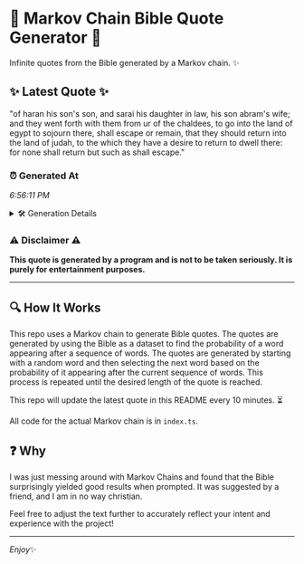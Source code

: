 # 📖 Markov Chain Bible Quote Generator 📖

Infinite quotes from the Bible generated by a Markov chain. ✨

## ✨ Latest Quote ✨
"of haran his son's son, and sarai his daughter in law, his son abram's wife; and they went forth with them from ur of the chaldees, to go into the land of egypt to sojourn there, shall escape or remain, that they should return into the land of judah, to the which they have a desire to return to dwell there: for none shall return but such as shall escape."

### ⏰ Generated At
*6:56:11 PM*

<details>
    <summary>🛠️ Generation Details</summary>
    <p>
        <strong>🌱 Seed:</strong> of<br>
        <strong>🔄 Iterations:</strong> 69<br>
        <strong>📜 Context History:</strong><br>[ of ]: haran<br>[ of, haran ]: his<br>[ of, haran, his ]: son's<br>[ of, haran, his, son's ]: son,<br>[ of, haran, his, son's, son, ]: and<br>[ of, haran, his, son's, son,, and ]: sarai<br>[ haran, his, son's, son,, and, sarai ]: his<br>[ his, son's, son,, and, sarai, his ]: daughter<br>[ son's, son,, and, sarai, his, daughter ]: in<br>[ son,, and, sarai, his, daughter, in ]: law,<br>[ and, sarai, his, daughter, in, law, ]: his<br>[ sarai, his, daughter, in, law,, his ]: son<br>[ his, daughter, in, law,, his, son ]: abram's<br>[ daughter, in, law,, his, son, abram's ]: wife;<br>[ in, law,, his, son, abram's, wife; ]: and<br>[ law,, his, son, abram's, wife;, and ]: they<br>[ his, son, abram's, wife;, and, they ]: went<br>[ son, abram's, wife;, and, they, went ]: forth<br>[ abram's, wife;, and, they, went, forth ]: with<br>[ wife;, and, they, went, forth, with ]: them<br>[ and, they, went, forth, with, them ]: from<br>[ they, went, forth, with, them, from ]: ur<br>[ went, forth, with, them, from, ur ]: of<br>[ forth, with, them, from, ur, of ]: the<br>[ with, them, from, ur, of, the ]: chaldees,<br>[ them, from, ur, of, the, chaldees, ]: to<br>[ from, ur, of, the, chaldees,, to ]: go<br>[ ur, of, the, chaldees,, to, go ]: into<br>[ of, the, chaldees,, to, go, into ]: the<br>[ the, chaldees,, to, go, into, the ]: land<br>[ chaldees,, to, go, into, the, land ]: of<br>[ to, go, into, the, land, of ]: egypt<br>[ go, into, the, land, of, egypt ]: to<br>[ into, the, land, of, egypt, to ]: sojourn<br>[ the, land, of, egypt, to, sojourn ]: there,<br>[ land, of, egypt, to, sojourn, there, ]: shall<br>[ of, egypt, to, sojourn, there,, shall ]: escape<br>[ egypt, to, sojourn, there,, shall, escape ]: or<br>[ to, sojourn, there,, shall, escape, or ]: remain,<br>[ sojourn, there,, shall, escape, or, remain, ]: that<br>[ there,, shall, escape, or, remain,, that ]: they<br>[ shall, escape, or, remain,, that, they ]: should<br>[ escape, or, remain,, that, they, should ]: return<br>[ or, remain,, that, they, should, return ]: into<br>[ remain,, that, they, should, return, into ]: the<br>[ that, they, should, return, into, the ]: land<br>[ they, should, return, into, the, land ]: of<br>[ should, return, into, the, land, of ]: judah,<br>[ return, into, the, land, of, judah, ]: to<br>[ into, the, land, of, judah,, to ]: the<br>[ the, land, of, judah,, to, the ]: which<br>[ land, of, judah,, to, the, which ]: they<br>[ of, judah,, to, the, which, they ]: have<br>[ judah,, to, the, which, they, have ]: a<br>[ to, the, which, they, have, a ]: desire<br>[ the, which, they, have, a, desire ]: to<br>[ which, they, have, a, desire, to ]: return<br>[ they, have, a, desire, to, return ]: to<br>[ have, a, desire, to, return, to ]: dwell<br>[ a, desire, to, return, to, dwell ]: there:<br>[ desire, to, return, to, dwell, there: ]: for<br>[ to, return, to, dwell, there:, for ]: none<br>[ return, to, dwell, there:, for, none ]: shall<br>[ to, dwell, there:, for, none, shall ]: return<br>[ dwell, there:, for, none, shall, return ]: but<br>[ there:, for, none, shall, return, but ]: such<br>[ for, none, shall, return, but, such ]: as<br>[ none, shall, return, but, such, as ]: shall<br>[ shall, return, but, such, as, shall ]: escape.<br>
    </p>
</details>

### ⚠️ Disclaimer ⚠️
**This quote is generated by a program and is not to be taken seriously. It is purely for entertainment purposes.**

---

## 🔍 How It Works

This repo uses a Markov chain to generate Bible quotes. The quotes are generated by using the Bible as a dataset to find the probability of a word appearing after a sequence of words. The quotes are generated by starting with a random word and then selecting the next word based on the probability of it appearing after the current sequence of words. This process is repeated until the desired length of the quote is reached.

This repo will update the latest quote in this README every 10 minutes. ⏳

All code for the actual Markov chain is in `index.ts`.

## ❓ Why

I was just messing around with Markov Chains and found that the Bible surprisingly yielded good results when prompted. 
It was suggested by a friend, and I am in no way christian.

Feel free to adjust the text further to accurately reflect your intent and experience with the project!

---

*Enjoy*✨
